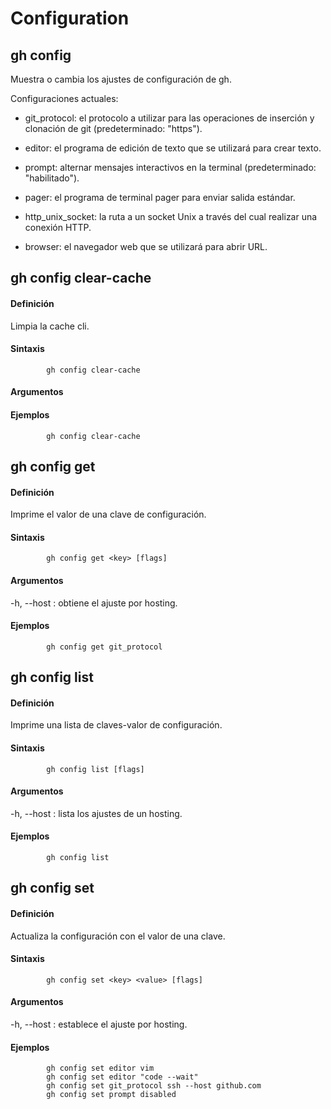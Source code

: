 # Configuration

## gh config

Muestra o cambia los ajustes de configuración de gh.

Configuraciones actuales:

+ git_protocol: el protocolo a utilizar para las operaciones de inserción y clonación de git (predeterminado: "https").

+ editor: el programa de edición de texto que se utilizará para crear texto.

+ prompt: alternar mensajes interactivos en la terminal (predeterminado: "habilitado").

+ pager: el programa de terminal pager para enviar salida estándar.

+ http_unix_socket: la ruta a un socket Unix a través del cual realizar una conexión HTTP.

+ browser: el navegador web que se utilizará para abrir URL.

## gh config clear-cache

#### Definición

Limpia la cache cli.

#### Sintaxis

            gh config clear-cache

#### Argumentos

#### Ejemplos

            gh config clear-cache

## gh config get

#### Definición

Imprime el valor de una clave de configuración.

#### Sintaxis

            gh config get <key> [flags]

#### Argumentos

-h, --host <string>: obtiene el ajuste por hosting.

#### Ejemplos

            gh config get git_protocol

## gh config list

#### Definición

Imprime una lista de claves-valor de configuración.

#### Sintaxis

            gh config list [flags]

#### Argumentos

-h, --host <string>: lista los ajustes de un hosting.

#### Ejemplos

            gh config list

## gh config set

#### Definición

Actualiza la configuración con el valor de una clave.

#### Sintaxis

            gh config set <key> <value> [flags]

#### Argumentos

-h, --host <string>: establece el ajuste por hosting.

#### Ejemplos

            gh config set editor vim
            gh config set editor "code --wait"
            gh config set git_protocol ssh --host github.com
            gh config set prompt disabled